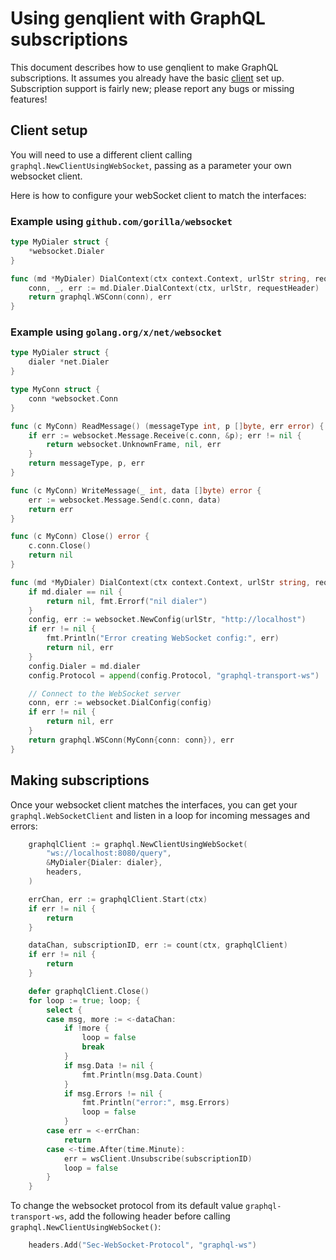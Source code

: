 # Using genqlient with GraphQL subscriptions

This document describes how to use genqlient to make GraphQL subscriptions. It assumes you already have the basic [client](./client_config.md) set up. Subscription support is fairly new; please report any bugs or missing features! 

## Client setup

You will need to use a different client calling `graphql.NewClientUsingWebSocket`, passing as a parameter your own websocket client.

Here is how to configure your webSocket client to match the interfaces:

### Example using `github.com/gorilla/websocket`

```go
type MyDialer struct {
	*websocket.Dialer
}

func (md *MyDialer) DialContext(ctx context.Context, urlStr string, requestHeader http.Header) (graphql.WSConn, error) {
	conn, _, err := md.Dialer.DialContext(ctx, urlStr, requestHeader)
	return graphql.WSConn(conn), err
}
```

### Example using `golang.org/x/net/websocket`

```go
type MyDialer struct {
	dialer *net.Dialer
}

type MyConn struct {
	conn *websocket.Conn
}

func (c MyConn) ReadMessage() (messageType int, p []byte, err error) {
	if err := websocket.Message.Receive(c.conn, &p); err != nil {
		return websocket.UnknownFrame, nil, err
	}
	return messageType, p, err
}

func (c MyConn) WriteMessage(_ int, data []byte) error {
	err := websocket.Message.Send(c.conn, data)
	return err
}

func (c MyConn) Close() error {
	c.conn.Close()
	return nil
}

func (md *MyDialer) DialContext(ctx context.Context, urlStr string, requestHeader http.Header) (graphql.WSConn, error) {
	if md.dialer == nil {
		return nil, fmt.Errorf("nil dialer")
	}
	config, err := websocket.NewConfig(urlStr, "http://localhost")
	if err != nil {
		fmt.Println("Error creating WebSocket config:", err)
		return nil, err
	}
	config.Dialer = md.dialer
	config.Protocol = append(config.Protocol, "graphql-transport-ws")

	// Connect to the WebSocket server
	conn, err := websocket.DialConfig(config)
	if err != nil {
		return nil, err
	}
	return graphql.WSConn(MyConn{conn: conn}), err
}
```

## Making subscriptions

Once your websocket client matches the interfaces, you can get your `graphql.WebSocketClient` and listen in
a loop for incoming messages and errors:

```go
	graphqlClient := graphql.NewClientUsingWebSocket(
		"ws://localhost:8080/query",
		&MyDialer{Dialer: dialer},
		headers,
	)

	errChan, err := graphqlClient.Start(ctx)
	if err != nil {
		return
	}

	dataChan, subscriptionID, err := count(ctx, graphqlClient)
	if err != nil {
		return
	}

	defer graphqlClient.Close()
	for loop := true; loop; {
		select {
		case msg, more := <-dataChan:
			if !more {
				loop = false
				break
			}
			if msg.Data != nil {
				fmt.Println(msg.Data.Count)
			}
			if msg.Errors != nil {
				fmt.Println("error:", msg.Errors)
				loop = false
			}
		case err = <-errChan:
			return
		case <-time.After(time.Minute):
			err = wsClient.Unsubscribe(subscriptionID)
			loop = false
		}
	}
```

To change the websocket protocol from its default value `graphql-transport-ws`, add the following header before calling `graphql.NewClientUsingWebSocket()`:
```go
	headers.Add("Sec-WebSocket-Protocol", "graphql-ws")
```
